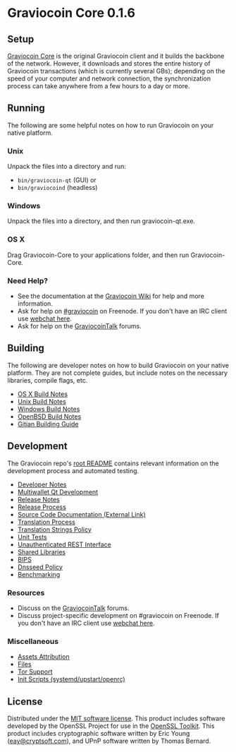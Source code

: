 Graviocoin Core 0.1.6
=====================

Setup
---------------------
[Graviocoin Core](http://gravio.net/en/download) is the original Graviocoin client and it builds the backbone of the network. However, it downloads and stores the entire history of Graviocoin transactions (which is currently several GBs); depending on the speed of your computer and network connection, the synchronization process can take anywhere from a few hours to a day or more.

Running
---------------------
The following are some helpful notes on how to run Graviocoin on your native platform.

### Unix

Unpack the files into a directory and run:

- `bin/graviocoin-qt` (GUI) or
- `bin/graviocoind` (headless)

### Windows

Unpack the files into a directory, and then run graviocoin-qt.exe.

### OS X

Drag Graviocoin-Core to your applications folder, and then run Graviocoin-Core.

### Need Help?

* See the documentation at the [Graviocoin Wiki](https://graviocoin.info/)
for help and more information.
* Ask for help on [#graviocoin](http://webchat.freenode.net?channels=graviocoin) on Freenode. If you don't have an IRC client use [webchat here](http://webchat.freenode.net?channels=graviocoin).
* Ask for help on the [GraviocoinTalk](https://graviocointalk.io/) forums.

Building
---------------------
The following are developer notes on how to build Graviocoin on your native platform. They are not complete guides, but include notes on the necessary libraries, compile flags, etc.

- [OS X Build Notes](build-osx.md)
- [Unix Build Notes](build-unix.md)
- [Windows Build Notes](build-windows.md)
- [OpenBSD Build Notes](build-openbsd.md)
- [Gitian Building Guide](gitian-building.md)

Development
---------------------
The Graviocoin repo's [root README](/README.md) contains relevant information on the development process and automated testing.

- [Developer Notes](developer-notes.md)
- [Multiwallet Qt Development](multiwallet-qt.md)
- [Release Notes](release-notes.md)
- [Release Process](release-process.md)
- [Source Code Documentation (External Link)](https://dev.visucore.com/bitcoin/doxygen/)
- [Translation Process](translation_process.md)
- [Translation Strings Policy](translation_strings_policy.md)
- [Unit Tests](unit-tests.md)
- [Unauthenticated REST Interface](REST-interface.md)
- [Shared Libraries](shared-libraries.md)
- [BIPS](bips.md)
- [Dnsseed Policy](dnsseed-policy.md)
- [Benchmarking](benchmarking.md)

### Resources
* Discuss on the [GraviocoinTalk](https://graviocointalk.io/) forums.
* Discuss project-specific development on #graviocoin on Freenode. If you don't have an IRC client use [webchat here](http://webchat.freenode.net/?channels=graviocoin).

### Miscellaneous
- [Assets Attribution](assets-attribution.md)
- [Files](files.md)
- [Tor Support](tor.md)
- [Init Scripts (systemd/upstart/openrc)](init.md)

License
---------------------
Distributed under the [MIT software license](http://www.opensource.org/licenses/mit-license.php).
This product includes software developed by the OpenSSL Project for use in the [OpenSSL Toolkit](https://www.openssl.org/). This product includes
cryptographic software written by Eric Young ([eay@cryptsoft.com](mailto:eay@cryptsoft.com)), and UPnP software written by Thomas Bernard.
